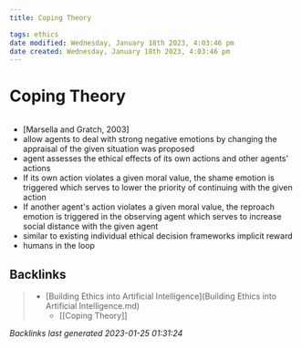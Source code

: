 ```yaml
---
title: Coping Theory

tags: ethics 
date modified: Wednesday, January 18th 2023, 4:03:46 pm
date created: Wednesday, January 18th 2023, 4:03:46 pm
---
```


# Coping Theory
```toc
```

- [Marsella and Gratch, 2003]
- allow agents to deal with strong negative emotions by changing the appraisal of the given situation was proposed
- agent assesses the ethical effects of its own actions and other agents' actions
- If its own action violates a given moral value, the shame emotion is triggered which serves to lower the priority of continuing with the given action
- If another agent's action violates a given moral value, the reproach emotion is triggered in the observing agent which serves to increase social distance with the given agent
- similar to existing individual ethical decision frameworks implicit reward
- humans in the loop

## Backlinks

> - [Building Ethics into Artificial Intelligence](Building Ethics into Artificial Intelligence.md)
>   - [[Coping Theory]]

_Backlinks last generated 2023-01-25 01:31:24_

